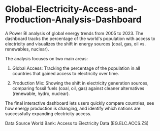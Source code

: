 # Global-Electricity-Access-and-Production-Analysis-Dashboard
A Power BI analysis of global energy trends from 2005 to 2023. The dashboard tracks the percentage of the world's population with access to electricity and visualizes the shift in energy sources (coal, gas, oil vs. renewables, nuclear). 

The analysis focuses on two main areas:

1) Global Access: Tracking the percentage of the population in all countries that gained access to electricity over time.

2) Production Mix: Showing the shift in electricity generation sources, comparing fossil fuels (coal, oil, gas) against cleaner alternatives (renewable, hydro, nuclear).

The final interactive dashboard lets users quickly compare countries, see how energy production is changing, and identify which nations are successfully expanding electricity access.

Data Source
World Bank: Access to Electricity Data (EG.ELC.ACCS.ZS)
